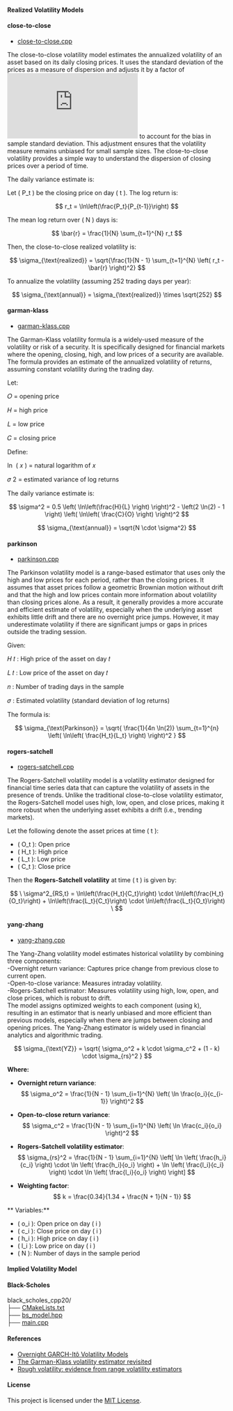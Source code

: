 #### Realized Volatility Models
#### close-to-close 

- [close-to-close.cpp](https://github.com/manuelmusngi/derivatives-modeling/blob/main/realized-volatility-models/close-to-close.cpp)

The close-to-close volatility model estimates the annualized volatility of an asset based on its daily closing prices. It uses the standard deviation of the prices as a measure of dispersion and adjusts it by a factor of ![Equation](https://latex.codecogs.com/png.latex?%5Csqrt%7B%5Cfrac%7Bn%7D%7Bn-1%7D%7D) to account for the bias in sample standard deviation. This adjustment ensures that the volatility measure remains unbiased for small sample sizes. The close-to-close volatility provides a simple way to understand the dispersion of closing prices over a period of time.

The daily variance estimate is:

Let \( P_t \) be the closing price on day \( t \). The log return is:

$$
r_t = \ln\left(\frac{P_t}{P_{t-1}}\right)
$$

The mean log return over \( N \) days is:

$$
\bar{r} = \frac{1}{N} \sum_{t=1}^{N} r_t
$$

Then, the close-to-close realized volatility is:

$$
\sigma_{\text{realized}} = \sqrt{\frac{1}{N - 1} \sum_{t=1}^{N} \left( r_t - \bar{r} \right)^2}
$$

To annualize the volatility (assuming 252 trading days per year):

$$
\sigma_{\text{annual}} = \sigma_{\text{realized}} \times \sqrt{252}
$$



#### garman-klass  

- [garman-klass.cpp](https://github.com/manuelmusngi/derivatives-modeling/blob/main/realized-volatility-models/garman-klass.cpp)

The Garman-Klass volatility formula is a widely-used measure of the volatility or risk of a security. It is specifically designed for financial markets where the opening, closing, high, and low prices of a security are available. The formula provides an estimate of the annualized volatility of returns, assuming constant volatility during the trading day.

Let:

𝑂
 = opening price

𝐻
 = high price

𝐿
 = low price

𝐶
 = closing price

Define:

ln
⁡
(
𝑥
)
 = natural logarithm of 
𝑥

𝜎
2
 = estimated variance of log returns

The daily variance estimate is:

$$
\sigma^2 = 0.5 \left( \ln\left(\frac{H}{L} \right) \right)^2 - \left(2 \ln(2) - 1 \right) \left( \ln\left( \frac{C}{O} \right) \right)^2
$$

$$
\sigma_{\text{annual}} = \sqrt{N \cdot \sigma^2}
$$

#### parkinson 

- [parkinson.cpp](https://github.com/manuelmusngi/derivatives-modeling/blob/main/realized-volatility-models/parkinson.cpp)

The Parkinson volatility model is a range-based estimator that uses only the high and low prices for each period, rather than the closing prices. It assumes that asset prices follow a geometric Brownian motion without drift and that the high and low prices contain more information about volatility than closing prices alone. As a result, it generally provides a more accurate and efficient estimate of volatility, especially when the underlying asset exhibits little drift and there are no overnight price jumps. However, it may underestimate volatility if there are significant jumps or gaps in prices outside the trading session.

Given:

𝐻
𝑡
: High price of the asset on day 
𝑡

𝐿
𝑡
: Low price of the asset on day 
𝑡

𝑛
: Number of trading days in the sample

𝜎
: Estimated volatility (standard deviation of log returns)

The formula is:

$$
\sigma_{\text{Parkinson}} = \sqrt{ \frac{1}{4n \ln(2)} \sum_{t=1}^{n} \left( \ln\left( \frac{H_t}{L_t} \right) \right)^2 }
$$


  
 #### rogers-satchell

- [rogers-satchell.cpp](https://github.com/manuelmusngi/derivatives-modeling/blob/main/realized-volatility-models/rogers-satchell.cpp)
 
 The Rogers-Satchell volatility model is a volatility estimator designed for financial time series data that can capture the volatility of assets in the presence of trends. Unlike the traditional close-to-close volatility estimator, the Rogers-Satchell model uses high, low, open, and close prices, making it more robust when the underlying asset exhibits a drift (i.e., trending markets).

 Let the following denote the asset prices at time \( t \):

- \( O_t \): Open price  
- \( H_t \): High price  
- \( L_t \): Low price  
- \( C_t \): Close price  

Then the **Rogers-Satchell volatility** at time \( t \) is given by:


$$
\
\sigma^2_{RS,t} = \ln\left(\frac{H_t}{C_t}\right) \cdot \ln\left(\frac{H_t}{O_t}\right) + \ln\left(\frac{L_t}{C_t}\right) \cdot \ln\left(\frac{L_t}{O_t}\right)
\
$$



  
#### yang-zhang 

- [yang-zhang.cpp](https://github.com/manuelmusngi/derivatives-modeling/blob/main/realized-volatility-models/yang-zhang.cpp)

The Yang-Zhang volatility model estimates historical volatility by combining three components:\
-Overnight return variance: Captures price change from previous close to current open.\
-Open-to-close variance: Measures intraday volatility.\
-Rogers-Satchell estimator: Measures volatility using high, low, open, and close prices, which is robust to drift.\
The model assigns optimized weights to each component (using k), resulting in an estimator that is nearly unbiased and more efficient than previous models, especially when there are jumps between closing and opening prices. The Yang-Zhang estimator is widely used in financial analytics and algorithmic trading.

$$
\sigma_{\text{YZ}} = \sqrt{ \sigma_o^2 + k \cdot \sigma_c^2 + (1 - k) \cdot \sigma_{rs}^2 }
$$

**Where:**

- **Overnight return variance**:
$$
\sigma_o^2 = \frac{1}{N - 1} \sum_{i=1}^{N} \left( \ln \frac{o_i}{c_{i-1}} \right)^2
$$

- **Open-to-close return variance**:
$$
\sigma_c^2 = \frac{1}{N - 1} \sum_{i=1}^{N} \left( \ln \frac{c_i}{o_i} \right)^2
$$

- **Rogers-Satchell volatility estimator**:
$$
\sigma_{rs}^2 = \frac{1}{N - 1} \sum_{i=1}^{N} \left[ \ln \left( \frac{h_i}{c_i} \right) \cdot \ln \left( \frac{h_i}{o_i} \right) + \ln \left( \frac{l_i}{c_i} \right) \cdot \ln \left( \frac{l_i}{o_i} \right) \right]
$$

- **Weighting factor**:
$$
k = \frac{0.34}{1.34 + \frac{N + 1}{N - 1}}
$$

** Variables:**

- \( o_i \): Open price on day \( i \)  
- \( c_i \): Close price on day \( i \)  
- \( h_i \): High price on day \( i \)  
- \( l_i \): Low price on day \( i \)  
- \( N \): Number of days in the sample period



#### Implied Volatility Model

#### Black-Scholes
black_scholes_cpp20/\
├── [CMakeLists.txt](https://github.com/manuelmusngi/derivatives_models_for_options/blob/main/directory_structure/CMakeLists.txt )\
├── [bs_model.hpp](https://github.com/manuelmusngi/derivatives_models_for_options/blob/main/directory_structure/bs_model.hpp)\
├── [main.cpp](https://github.com/manuelmusngi/derivatives_models_for_options/blob/main/directory_structure/main.cpp)
    
#### References
- [Overnight GARCH-Itô Volatility Models](https://arxiv.org/abs/2102.13467)
- [The Garman-Klass volatility estimator revisited](https://arxiv.org/abs/0807.3492)
- [Rough volatility: evidence from range volatility estimators](https://arxiv.org/abs/2312.01426)
       
#### License
This project is licensed under the [MIT License](https://github.com/manuelmusngi/regime_switching_models/edit/main/LICENSE).
